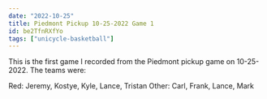 ```yaml
---
date: "2022-10-25"
title: Piedmont Pickup 10-25-2022 Game 1
id: be2TfnRXfYo
tags: ["unicycle-basketball"]
---
```


This is the first game I recorded from the Piedmont pickup game on 10-25-2022. The teams were:

Red: Jeremy, Kostye, Kyle, Lance, Tristan
Other: Carl, Frank, Lance, Mark